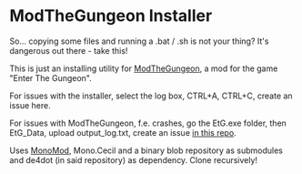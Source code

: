 ModTheGungeon Installer
===================
So... copying some files and running a .bat / .sh is not your thing?
It's dangerous out there - take this!

This is just an installing utility for [ModTheGungeon](https://modthegungeon.github.io/), a mod for the game "Enter The Gungeon".

For issues with the installer, select the log box, CTRL+A, CTRL+C, create an issue here.

For issues with ModTheGungeon, f.e. crashes, go the EtG.exe folder, then EtG_Data, upload output_log.txt, create an issue [in this repo](https://github.com/ModTheGungeon/ETGMod).

Uses [MonoMod](https://github.com/0x0ade/MonoMod), Mono.Cecil and a binary blob repository as submodules and de4dot (in said repository) as dependency. Clone recursively!
